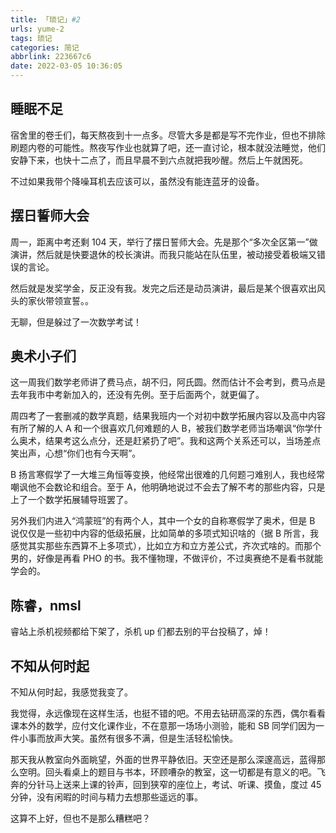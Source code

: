```yaml
---
title: 「琐记」#2
urls: yume-2
tags: 琐记
categories: 简记
abbrlink: 223667c6
date: 2022-03-05 10:36:05
---
```


## 睡眠不足

宿舍里的卷壬们，每天熬夜到十一点多。尽管大多是都是写不完作业，但也不排除刷题内卷的可能性。熬夜写作业也就算了吧，还一直讨论，根本就没法睡觉，他们安静下来，也快十二点了，而且早晨不到六点就把我吵醒。然后上午就困死。

不过如果我带个降噪耳机去应该可以，虽然没有能连蓝牙的设备。

## 摆日誓师大会

周一，距离中考还剩 104 天，举行了摆日誓师大会。先是那个“多次全区第一”做演讲，然后就是快要退休的校长演讲。而我只能站在队伍里，被动接受着极端又错误的言论。

然后就是发奖学金，反正没有我。发完之后还是动员演讲，最后是某个很喜欢出风头的家伙带领宣誓。。

无聊，但是躲过了一次数学考试！

## 奥术小子们

这一周我们数学老师讲了费马点，胡不归，阿氏圆。然而估计不会考到，费马点是去年我市中考新加入的，还没有先例。至于后面两个，就更偏了。

周四考了一套删减的数学真题，结果我班内一个对初中数学拓展内容以及高中内容有所了解的人 A 和一个很喜欢几何难题的人 B，被我们数学老师当场嘲讽“你学什么奥术，结果考这么点分，还是赶紧扔了吧”。我和这两个关系还可以，当场差点笑出声，心想“你们也有今天啊”。

B 扬言寒假学了一大堆三角恒等变换，他经常出很难的几何题刁难别人，我也经常嘲讽他不会数论和组合。至于 A，他明确地说过不会去了解不考的那些内容，只是上了一个数学拓展辅导班罢了。

另外我们内进入“鸿蒙班”的有两个人，其中一个女的自称寒假学了奥术，但是 B 说仅仅是一些初中内容的低级拓展，比如简单的多项式知识啥的（据 B 所言，我感觉其实那些东西算不上多项式），比如立方和立方差公式，齐次式啥的。而那个男的，好像是再看 PHO 的书。我不懂物理，不做评价，不过奥赛绝不是看书就能学会的。

## 陈睿，nmsl

睿站上杀机视频都给下架了，杀机 up 们都去别的平台投稿了，焯！

## 不知从何时起

不知从何时起，我感觉我变了。

我觉得，永远像现在这样生活，也挺不错的吧。不用去钻研高深的东西，偶尔看看课本外的数学，应付文化课作业，不在意那一场场小测验，能和 SB 同学们因为一件小事而放声大笑。虽然有很多不满，但是生活轻松愉快。

那天我从教室向外面眺望，外面的世界平静依旧。天空还是那么深邃高远，蓝得那么空明。回头看桌上的题目与书本，环顾嘈杂的教室，这一切都是有意义的吧。飞奔的分针马上送来上课的铃声，回到狭窄的座位上，考试、听课、摸鱼，度过 45 分钟，没有闲暇的时间与精力去想那些遥远的事。

这算不上好，但也不是那么糟糕吧？

